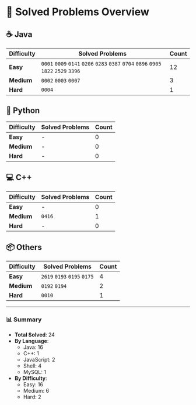 # 📌 Solved Problems Overview

## ☕ Java
| Difficulty | Solved Problems                         | Count |
|------------|-----------------------------------------|-------|
| **Easy**   | `0001` `0009` `0141` `0206` `0283` `0387` `0704` `0896` `0905` `1822` `2529` `3396` | 12    |
| **Medium** | `0002` `0003` `0007`                     | 3     |
| **Hard**   | `0004`                                   | 1     |

## 🐍 Python
| Difficulty | Solved Problems | Count |
|------------|-----------------|-------|
| **Easy**   | -               | 0     |
| **Medium** | -               | 0     |
| **Hard**   | -               | 0     |

## 💻 C++
| Difficulty | Solved Problems | Count |
|------------|-----------------|-------|
| **Easy**   | -               | 0     |
| **Medium** | `0416`          | 1     |
| **Hard**   | -               | 0     |

## 📦 Others
| Difficulty | Solved Problems | Count |
|------------|-----------------|-------|
| **Easy**   | `2619` `0193` `0195` `0175`              | 4   |
| **Medium** | `0192` `0194`               | 2     |
| **Hard**   | `0010`               | 1     |

---

### 📊 Summary
- **Total Solved**: 24
- **By Language**:
  - Java: 16
  - C++: 1
  - JavaScript: 2
  - Shell: 4
  - MySQL: 1
- **By Difficulty**:
  - Easy: 16
  - Medium: 6
  - Hard: 2
